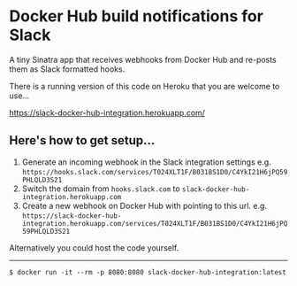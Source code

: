 Docker Hub build notifications for Slack
========================================

A tiny Sinatra app that receives webhooks from Docker Hub and re-posts them as Slack formatted hooks.

There is a running version of this code on Heroku that you are welcome to use...

https://slack-docker-hub-integration.herokuapp.com/


## Here's how to get setup...

1. Generate an incoming webhook in the Slack integration settings e.g. `https://hooks.slack.com/services/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`
2. Switch the domain from `hooks.slack.com` to `slack-docker-hub-integration.herokuapp.com`
3. Create a new webhook on Docker Hub with pointing to this url. e.g. `https://slack-docker-hub-integration.herokuapp.com/services/T024XLT1F/B031BS1D0/C4YkI21H6jPQ59PHLQLD3S21`


Alternatively you could host the code yourself.

----

```
$ docker run -it --rm -p 8080:8080 slack-docker-hub-integration:latest
```
